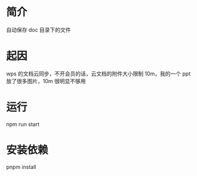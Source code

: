 # 简介

自动保存 doc 目录下的文件

# 起因

wps 的文档云同步，不开会员的话，云文档的附件大小限制 10m，我的一个 ppt 放了很多图片，10m 很明显不够用

# 运行

npm run start

# 安装依赖

pnpm install
